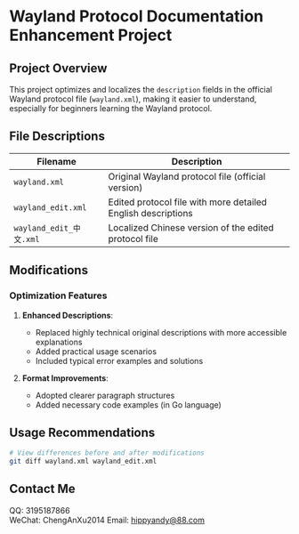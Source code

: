 # Wayland Protocol Documentation Enhancement Project

## Project Overview

This project optimizes and localizes the `description` fields in the official Wayland protocol file (`wayland.xml`), making it easier to understand, especially for beginners learning the Wayland protocol.

## File Descriptions

| Filename                     | Description                                                          |
|------------------------------|----------------------------------------------------------------------|
| `wayland.xml`                | Original Wayland protocol file (official version)                    |
| `wayland_edit.xml`           | Edited protocol file with more detailed English descriptions         |
| `wayland_edit_中文.xml`   | Localized Chinese version of the edited protocol file                |

## Modifications

### Optimization Features

1. **Enhanced Descriptions**:
   - Replaced highly technical original descriptions with more accessible explanations
   - Added practical usage scenarios
   - Included typical error examples and solutions

2. **Format Improvements**:
   - Adopted clearer paragraph structures
   - Added necessary code examples (in Go language)

## Usage Recommendations

```bash
# View differences before and after modifications
git diff wayland.xml wayland_edit.xml
```

## Contact Me
QQ: 3195187866  
WeChat: ChengAnXu2014 
Email: hippyandy@88.com  